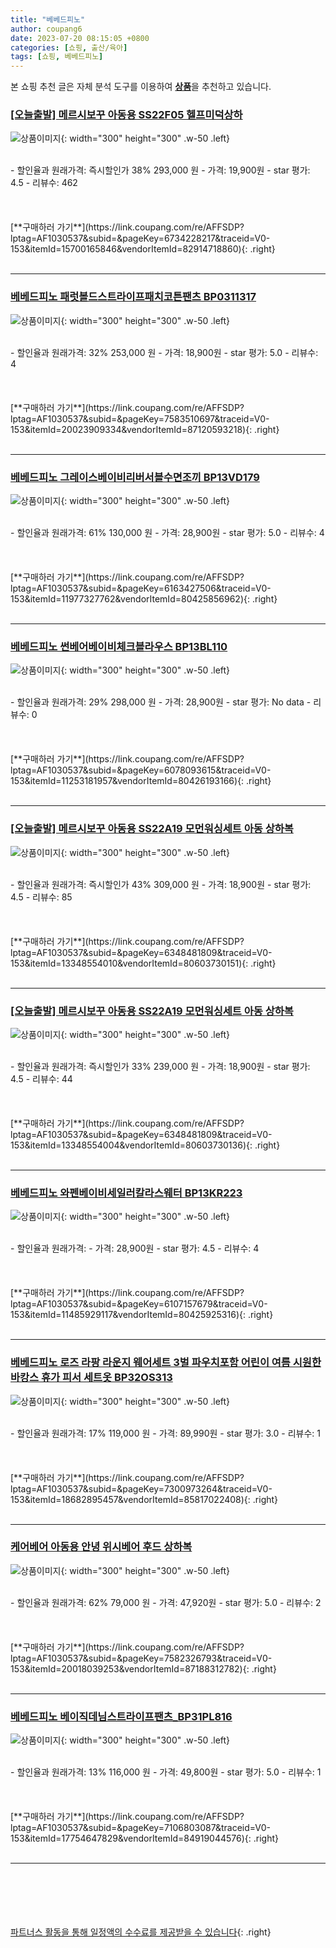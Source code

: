 ```yaml
---
title: "베베드피노"
author: coupang6
date: 2023-07-20 08:15:05 +0800
categories: [쇼핑, 출산/육아]
tags: [쇼핑, 베베드피노]
---
```


본 쇼핑 추천 글은 자체 분석 도구를 이용하여 [**상품**](https://link.coupang.com/a/bao1ui)을 추천하고 있습니다.

### [[오늘출발] 메르시보꾸 아동용 SS22F05 헬프미덕상하](https://link.coupang.com/re/AFFSDP?lptag=AF1030537&subid=&pageKey=6734228217&traceid=V0-153&itemId=15700165846&vendorItemId=82914718860)

![상품이미지](https://thumbnail7.coupangcdn.com/thumbnails/remote/230x230ex/image/vendor_inventory/1919/5b93762882ffda73a5bdc790e1db550550fb79ac07d71c316d5cc857148d.jpg){: width="300" height="300" .w-50 .left}


<br>
- 할인율과 원래가격: 즉시할인가 38%  293,000   원
- 가격: 19,900원
- star 평가: 4.5
- 리뷰수: 462
<br>
<br>
<br>
<br>
[**구매하러 가기**](https://link.coupang.com/re/AFFSDP?lptag=AF1030537&subid=&pageKey=6734228217&traceid=V0-153&itemId=15700165846&vendorItemId=82914718860){: .right}
<br>
<br>

---

### [베베드피노 패럿볼드스트라이프패치코튼팬츠 BP0311317](https://link.coupang.com/re/AFFSDP?lptag=AF1030537&subid=&pageKey=7583510697&traceid=V0-153&itemId=20023909334&vendorItemId=87120593218)

![상품이미지](https://thumbnail7.coupangcdn.com/thumbnails/remote/230x230ex/image/vendor_inventory/2e3e/a708d9ac728dd7f3b97e023e9363511943f789431d6d5c5216a2b3dceaf4.jpg){: width="300" height="300" .w-50 .left}


<br>
- 할인율과 원래가격: 32%  253,000   원
- 가격: 18,900원
- star 평가: 5.0
- 리뷰수: 4
<br>
<br>
<br>
<br>
[**구매하러 가기**](https://link.coupang.com/re/AFFSDP?lptag=AF1030537&subid=&pageKey=7583510697&traceid=V0-153&itemId=20023909334&vendorItemId=87120593218){: .right}
<br>
<br>

---

### [베베드피노 그레이스베이비리버서블수면조끼 BP13VD179](https://link.coupang.com/re/AFFSDP?lptag=AF1030537&subid=&pageKey=6163427506&traceid=V0-153&itemId=11977327762&vendorItemId=80425856962)

![상품이미지](https://thumbnail7.coupangcdn.com/thumbnails/remote/230x230ex/image/vendor_inventory/c552/3b8cfff7f6ad902bf8efb3ee79bdf622a0b07c1fe2c450c81a22fe540467.jpg){: width="300" height="300" .w-50 .left}


<br>
- 할인율과 원래가격: 61%  130,000   원
- 가격: 28,900원
- star 평가: 5.0
- 리뷰수: 4
<br>
<br>
<br>
<br>
[**구매하러 가기**](https://link.coupang.com/re/AFFSDP?lptag=AF1030537&subid=&pageKey=6163427506&traceid=V0-153&itemId=11977327762&vendorItemId=80425856962){: .right}
<br>
<br>

---

### [베베드피노 썬베어베이비체크블라우스 BP13BL110](https://link.coupang.com/re/AFFSDP?lptag=AF1030537&subid=&pageKey=6078093615&traceid=V0-153&itemId=11253181957&vendorItemId=80426193166)

![상품이미지](https://thumbnail8.coupangcdn.com/thumbnails/remote/230x230ex/image/vendor_inventory/7757/5be5e2d752ee642c55fdd5907cf7ab5ec5926910d4ef79f81a32b09a2118.jpg){: width="300" height="300" .w-50 .left}


<br>
- 할인율과 원래가격: 29%  298,000   원
- 가격: 28,900원
- star 평가: No data
- 리뷰수: 0
<br>
<br>
<br>
<br>
[**구매하러 가기**](https://link.coupang.com/re/AFFSDP?lptag=AF1030537&subid=&pageKey=6078093615&traceid=V0-153&itemId=11253181957&vendorItemId=80426193166){: .right}
<br>
<br>

---

### [[오늘출발] 메르시보꾸 아동용 SS22A19 모먼워싱세트 아동 상하복](https://link.coupang.com/re/AFFSDP?lptag=AF1030537&subid=&pageKey=6348481809&traceid=V0-153&itemId=13348554010&vendorItemId=80603730151)

![상품이미지](https://thumbnail10.coupangcdn.com/thumbnails/remote/230x230ex/image/vendor_inventory/6632/b3c031a3de99d59e9e6c0c9774466f3d71188d181d0a3acf9c70950ff65f.jpg){: width="300" height="300" .w-50 .left}


<br>
- 할인율과 원래가격: 즉시할인가 43%  309,000   원
- 가격: 18,900원
- star 평가: 4.5
- 리뷰수: 85
<br>
<br>
<br>
<br>
[**구매하러 가기**](https://link.coupang.com/re/AFFSDP?lptag=AF1030537&subid=&pageKey=6348481809&traceid=V0-153&itemId=13348554010&vendorItemId=80603730151){: .right}
<br>
<br>

---

### [[오늘출발] 메르시보꾸 아동용 SS22A19 모먼워싱세트 아동 상하복](https://link.coupang.com/re/AFFSDP?lptag=AF1030537&subid=&pageKey=6348481809&traceid=V0-153&itemId=13348554004&vendorItemId=80603730136)

![상품이미지](https://thumbnail10.coupangcdn.com/thumbnails/remote/230x230ex/image/vendor_inventory/198f/a499ddc9b6923c1b923e68ef7cf4de80eb0321f525ba3d4c301367a2230e.jpg){: width="300" height="300" .w-50 .left}


<br>
- 할인율과 원래가격: 즉시할인가 33%  239,000   원
- 가격: 18,900원
- star 평가: 4.5
- 리뷰수: 44
<br>
<br>
<br>
<br>
[**구매하러 가기**](https://link.coupang.com/re/AFFSDP?lptag=AF1030537&subid=&pageKey=6348481809&traceid=V0-153&itemId=13348554004&vendorItemId=80603730136){: .right}
<br>
<br>

---

### [베베드피노 와펜베이비세일러칼라스웨터 BP13KR223](https://link.coupang.com/re/AFFSDP?lptag=AF1030537&subid=&pageKey=6107157679&traceid=V0-153&itemId=11485929117&vendorItemId=80425925316)

![상품이미지](https://thumbnail9.coupangcdn.com/thumbnails/remote/230x230ex/image/vendor_inventory/f472/d3f87fae38669e9de0e40024418547039aea94ad0dc799f7f8a3caf4ac05.jpg){: width="300" height="300" .w-50 .left}


<br>
- 할인율과 원래가격: 
- 가격: 28,900원
- star 평가: 4.5
- 리뷰수: 4
<br>
<br>
<br>
<br>
[**구매하러 가기**](https://link.coupang.com/re/AFFSDP?lptag=AF1030537&subid=&pageKey=6107157679&traceid=V0-153&itemId=11485929117&vendorItemId=80425925316){: .right}
<br>
<br>

---

### [베베드피노 로즈 라팡 라운지 웨어세트 3벌 파우치포함 어린이 여름 시원한 바캉스 휴가 피서 세트옷 BP32OS313](https://link.coupang.com/re/AFFSDP?lptag=AF1030537&subid=&pageKey=7300973264&traceid=V0-153&itemId=18682895457&vendorItemId=85817022408)

![상품이미지](https://thumbnail9.coupangcdn.com/thumbnails/remote/230x230ex/image/vendor_inventory/a43e/2f6ce8dfb64e587206f4cdaa71c22e87d922f3142b54a75eca7af718591b.jpg){: width="300" height="300" .w-50 .left}


<br>
- 할인율과 원래가격: 17%  119,000   원
- 가격: 89,990원
- star 평가: 3.0
- 리뷰수: 1
<br>
<br>
<br>
<br>
[**구매하러 가기**](https://link.coupang.com/re/AFFSDP?lptag=AF1030537&subid=&pageKey=7300973264&traceid=V0-153&itemId=18682895457&vendorItemId=85817022408){: .right}
<br>
<br>

---

### [케어베어 아동용 안녕 위시베어 후드 상하복](https://link.coupang.com/re/AFFSDP?lptag=AF1030537&subid=&pageKey=7582326793&traceid=V0-153&itemId=20018039253&vendorItemId=87188312782)

![상품이미지](https://thumbnail8.coupangcdn.com/thumbnails/remote/230x230ex/image/retail/images/2023/09/14/16/8/6875df55-9fd2-4ff5-b944-12ccb03ddd50.jpg){: width="300" height="300" .w-50 .left}


<br>
- 할인율과 원래가격: 62%  79,000   원
- 가격: 47,920원
- star 평가: 5.0
- 리뷰수: 2
<br>
<br>
<br>
<br>
[**구매하러 가기**](https://link.coupang.com/re/AFFSDP?lptag=AF1030537&subid=&pageKey=7582326793&traceid=V0-153&itemId=20018039253&vendorItemId=87188312782){: .right}
<br>
<br>

---

### [베베드피노 베이직데님스트라이프팬츠_BP31PL816](https://link.coupang.com/re/AFFSDP?lptag=AF1030537&subid=&pageKey=7106803087&traceid=V0-153&itemId=17754647829&vendorItemId=84919044576)

![상품이미지](https://thumbnail7.coupangcdn.com/thumbnails/remote/230x230ex/image/vendor_inventory/1606/826d8b60fc5160f58aa8394447a20b02512fcd08e0adcfb2aef7df4f19cc.jpg){: width="300" height="300" .w-50 .left}


<br>
- 할인율과 원래가격: 13%  116,000   원
- 가격: 49,800원
- star 평가: 5.0
- 리뷰수: 1
<br>
<br>
<br>
<br>
[**구매하러 가기**](https://link.coupang.com/re/AFFSDP?lptag=AF1030537&subid=&pageKey=7106803087&traceid=V0-153&itemId=17754647829&vendorItemId=84919044576){: .right}
<br>
<br>

---
<br><br><br><br><br> [파트너스 활동을 통해 일정액의 수수료를 제공받을 수 있습니다](https://link.coupang.com/a/bao1ui){: .right}